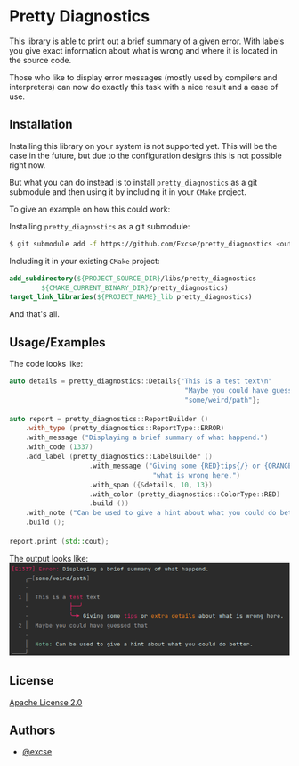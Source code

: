 
# Pretty Diagnostics

This library is able to print out a brief summary of a given error. With labels
you give exact information about what is wrong and where it is located in the
source code.

Those who like to display error messages (mostly used by compilers and 
interpreters) can now do exactly this task with a nice  result and a ease 
of use.

## Installation

Installing this library on your system is not supported yet. This will be the case
in the future, but due to the configuration designs this is not possible right now.

But what you can do instead is to install `pretty_diagnostics` as a git submodule 
and then using it by including it in your `CMake` project.

To give an example on how this could work:

Installing `pretty_diagnostics` as a git submodule:
```sh
$ git submodule add -f https://github.com/Excse/pretty_diagnostics <output directory path>
```

Including it in your existing `CMake` project:
```cmake
add_subdirectory(${PROJECT_SOURCE_DIR}/libs/pretty_diagnostics
        ${CMAKE_CURRENT_BINARY_DIR}/pretty_diagnostics)
target_link_libraries(${PROJECT_NAME}_lib pretty_diagnostics)
```

And that's all.

## Usage/Examples

The code looks like:
```cpp
auto details = pretty_diagnostics::Details{"This is a test text\n"
                                            "Maybe you could have guessed that.",
                                            "some/weird/path"};

auto report = pretty_diagnostics::ReportBuilder ()
    .with_type (pretty_diagnostics::ReportType::ERROR)
    .with_message ("Displaying a brief summary of what happend.")
    .with_code (1337)
    .add_label (pretty_diagnostics::LabelBuilder ()
                    .with_message ("Giving some {RED}tips{/} or {ORANGE}extra details{/} about "
                                    "what is wrong here.")
                    .with_span ({&details, 10, 13})
                    .with_color (pretty_diagnostics::ColorType::RED)
                    .build ())
    .with_note ("Can be used to give a hint about what you could do better.")
    .build ();

report.print (std::cout);
```

The output looks like:
![Image of this example](./resources/example.png)

## License

[Apache License 2.0](LICENSE.txt)

## Authors

- [@excse](https://github.com/excse)
